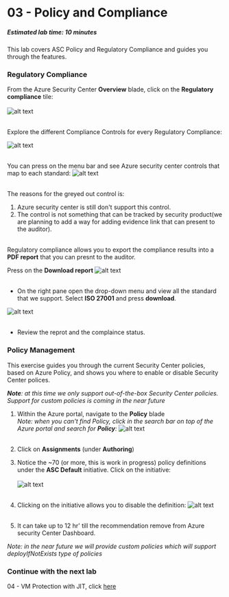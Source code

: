 ﻿# 03 - Policy and Compliance
##### Estimated lab time: 10 minutes

This lab covers ASC Policy and Regulatory Compliance and guides you through the features.<br>

### Regulatory Compliance
From the Azure Security Center **Overview** blade, click on the **Regulatory compliance** tile: <br><br>
![alt text](https://raw.githubusercontent.com/yaniv-shasha/Azure-Security-Center-1/master/Labs/03%20-%20Policy%20and%20Compliance/Screenshots/policy_compliance_dashboard.png
)<br><br>

Explore the different Compliance Controls for every Regulatory Compliance: <br>

![alt text](https://raw.githubusercontent.com/yaniv-shasha/Azure-Security-Center-1/master/Labs/03%20-%20Policy%20and%20Compliance/Screenshots/policy_complince_new.png
)<br><br>


You can press on the menu bar and see Azure security center controls that map to each standard:
![alt text](https://raw.githubusercontent.com/yaniv-shasha/Azure-Security-Center-1/master/Labs/03%20-%20Policy%20and%20Compliance/Screenshots/stand_drill.png
)<br><br>


The reasons for the greyed out control is:
1. Azure security center is still don't support this control.
2. The control is not something that can be tracked by security product(we are planning to add a way for adding evidence link that can present to the auditor).<br><br>


Regulatory compliance allows you to export the compliance results into a **PDF report** that you can presnt to the auditor.

Press on the **Download report**
![alt text](https://raw.githubusercontent.com/yaniv-shasha/Azure-Security-Center-1/master/Labs/03%20-%20Policy%20and%20Compliance/Screenshots/downloadreport.PNG
)<br><br>

* On the right pane open the drop-down menu and view all the standard that we support.
Select **ISO 27001** and press **download**.

![alt text](https://raw.githubusercontent.com/yaniv-shasha/Azure-Security-Center-1/master/Labs/03%20-%20Policy%20and%20Compliance/Screenshots/export_report_new.png
)<br><br>

* Review the reprot and the complaince status.


### Policy Management
This exercise guides you through the current Security Center policies, based on Azure Policy, and shows you where to enable or disable Security Center polices. <br>

***Note**: at this time we only support out-of-the-box Security Center policies. Support for custom policies is coming in the near future*

1. Within the Azure portal, navigate to the **Policy** blade <br>
*Note: when you can't find Policy, click in the search bar on top of the Azure portal and search for **Policy**:*
![alt text](https://raw.githubusercontent.com/yaniv-shasha/Azure-Security-Center-1/master/Labs/03%20-%20Policy%20and%20Compliance/Screenshots/search_policy.png
)<br><br>

2. Click on **Assignments** (under **Authoring**)
3. Notice the ~70 (or more, this is work in progress) policy definitions under the **ASC Default** initiative. Click on the initiative:<br><br>
![alt text](https://raw.githubusercontent.com/yaniv-shasha/Azure-Security-Center-1/master/Labs/03%20-%20Policy%20and%20Compliance/Screenshots/policy_assignment.png
)<br><br>
4. Clicking on the initiative allows you to disable the definition:
![alt text](https://raw.githubusercontent.com/yaniv-shasha/Azure-Security-Center-1/master/Labs/03%20-%20Policy%20and%20Compliance/Screenshots/policyDisable.png
)<br><br>

5. It can take up to 12 hr' till the recommendation remove from Azure security Center Dashboard.


*Note: in the near future we will provide custom policies which will support deployIfNotExists type of policies*



### Continue with the next lab
04 - VM Protection with JIT, click <a href="https://github.com/yaniv-shasha/Azure-Security-Center-1/tree/master/Labs/04%20-%20VM%20Protection%20with%20JIT" target="_blank">here</a>